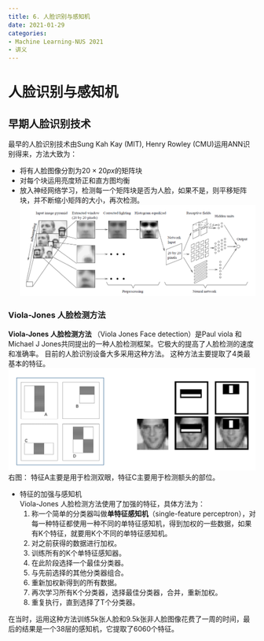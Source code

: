 ```yaml
---
title: 6. 人脸识别与感知机
date: 2021-01-29
categories: 
- Machine Learning-NUS 2021
- 讲义
---
```

# 人脸识别与感知机
## 早期人脸识别技术
最早的人脸识别技术由Sung Kah Kay (MIT), Henry Rowley (CMU)运用ANN识别得来，方法大致为：
- 将有人脸图像分割为$20 × 20 px$的矩阵块
- 对每个块运用亮度矫正和直方图均衡
- 放入神经网络学习，检测每一个矩阵块是否为人脸，如果不是，则平移矩阵块，并不断缩小矩阵的大小，再次检测。   
![](https://raw.githubusercontent.com/l61012345/Pic/master/img/20210223201717.png)   

### Viola-Jones 人脸检测方法
**Viola-Jones 人脸检测方法** （Viola Jones Face detection）是Paul viola 和 Michael J Jones共同提出的一种人脸检测框架。它极大的提高了人脸检测的速度和准确率。 目前的人脸识别设备大多采用这种方法。
这种方法主要提取了4类最基本的特征。   
![](https://raw.githubusercontent.com/l61012345/Pic/master/img/20210223202823.png)  
右图： 特征A主要是用于检测双眼，特征C主要用于检测额头的部位。   

- 特征的加强与感知机   
Viola-Jones 人脸检测方法使用了加强的特征，具体方法为：   
  1. 称一个简单的分类器叫做**单特征感知机**（single-feature perceptron），对每一种特征都使用一种不同的单特征感知机，得到加权的一些数据，如果有K个特征，就要用K个不同的单特征感知机。  
  2. 对之前获得的数据进行加权。  
  3. 训练所有的K个单特征感知器。  
  4. 在此阶段选择一个最佳分类器。  
  5. 与先前选择的其他分类器组合。  
  6. 重新加权新得到的所有数据。
  7. 再次学习所有K个分类器，选择最佳分类器，合并，重新加权。
  8. 重复执行，直到选择了T个分类器。   

在当时，运用这种方法训练5k张人脸和9.5k张非人脸图像花费了一周的时间，最后的结果是一个38层的感知机，它提取了6060个特征。    
